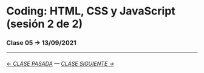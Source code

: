 # Coding: HTML, CSS y JavaScript (sesión 2 de 2)

### Clase 05 → 13/09/2021


- - - - - - - - - - 

###### [← CLASE PASADA](https://github.com/profesorfaco/dno075-2021-2/tree/main/clase-04) — [CLASE SIGUIENTE →](https://github.com/profesorfaco/dno075-2021-2/tree/main/clase-06) 

